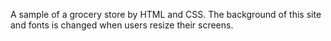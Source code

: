 A sample of a grocery store by HTML and CSS. The background of this site and fonts is changed when users resize their screens.
